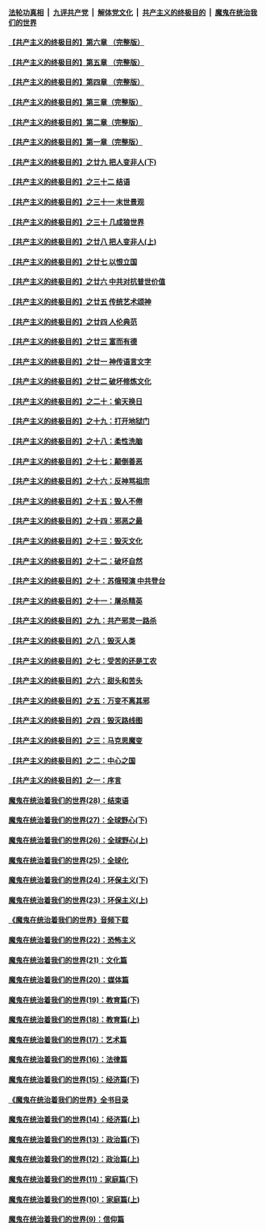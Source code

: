 ####  [法轮功真相](../../../../basic/blob/master/README.md?t=06242331) &nbsp;|&nbsp; [九评共产党](../../../../9ping.md/blob/master/README.md?t=06242331) &nbsp;|&nbsp; [解体党文化](../../../../jtdwh.md/blob/master/README.md?t=06242331)  &nbsp;|&nbsp; [共产主义的终极目的](../../../../gczydzjmd.md/blob/master/README.md?t=06242331) &nbsp;|&nbsp; [魔鬼在统治我们的世界](../../../../mgztzwmdsj.md/blob/master/README.md?t=06242331) 

#### [【共产主义的终极目的】第六章 （完整版）](../pages/nsc422/n11428913.md?t=06242331) 

#### [【共产主义的终极目的】第五章 （完整版）](../pages/nsc422/n11428912.md?t=06242331) 

#### [【共产主义的终极目的】第四章 （完整版）](../pages/nsc422/n11428907.md?t=06242331) 

#### [【共产主义的终极目的】第三章（完整版）](../pages/nsc422/n11428848.md?t=06242331) 

#### [【共产主义的终极目的】第二章（完整版）](../pages/nsc422/n11428831.md?t=06242331) 

#### [【共产主义的终极目的】第一章（完整版）](../pages/nsc422/n11417651.md?t=06242331) 

#### [【共产主义的终极目的】之廿九 把人变非人(下)](../pages/nsc422/n11344140.md?t=06242331) 

#### [【共产主义的终极目的】之三十二 结语](../pages/nsc422/n11360535.md?t=06242331) 

#### [【共产主义的终极目的】之三十一 末世景观](../pages/nsc422/n11351129.md?t=06242331) 

#### [【共产主义的终极目的】之三十 几成狼世界](../pages/nsc422/n11348280.md?t=06242331) 

#### [【共产主义的终极目的】之廿八 把人变非人(上)](../pages/nsc422/n11340492.md?t=06242331) 

#### [【共产主义的终极目的】之廿七 以恨立国](../pages/nsc422/n11336944.md?t=06242331) 

#### [【共产主义的终极目的】之廿六 中共对抗普世价值](../pages/nsc422/n11324785.md?t=06242331) 

#### [【共产主义的终极目的】之廿五 传统艺术颂神](../pages/nsc422/n11296396.md?t=06242331) 

#### [【共产主义的终极目的】之廿四 人伦典范](../pages/nsc422/n11296397.md?t=06242331) 

#### [【共产主义的终极目的】之廿三 富而有德](../pages/nsc422/n11283598.md?t=06242331) 

#### [【共产主义的终极目的】之廿一 神传语言文字](../pages/nsc422/n11263265.md?t=06242331) 

#### [【共产主义的终极目的】之廿二 破坏修炼文化](../pages/nsc422/n11245728.md?t=06242331) 

#### [【共产主义的终极目的】之二十：偷天换日](../pages/nsc422/n11238846.md?t=06242331) 

#### [【共产主义的终极目的】之十九：打开地狱门](../pages/nsc422/n11206376.md?t=06242331) 

#### [【共产主义的终极目的】之十八：柔性洗脑](../pages/nsc422/n11199994.md?t=06242331) 

#### [【共产主义的终极目的】之十七：颠倒善恶](../pages/nsc422/n11179782.md?t=06242331) 

#### [【共产主义的终极目的】之十六：反神骂祖宗](../pages/nsc422/n11166798.md?t=06242331) 

#### [【共产主义的终极目的】之十五：毁人不倦](../pages/nsc422/n11166792.md?t=06242331) 

#### [【共产主义的终极目的】之十四：邪恶之最](../pages/nsc422/n11150249.md?t=06242331) 

#### [【共产主义的终极目的】之十三：毁灭文化](../pages/nsc422/n11135227.md?t=06242331) 

#### [【共产主义的终极目的】之十二：破坏自然](../pages/nsc422/n11135214.md?t=06242331) 

#### [【共产主义的终极目的】之十：苏俄预演 中共登台](../pages/nsc422/n11118424.md?t=06242331) 

#### [【共产主义的终极目的】之十一：屠杀精英](../pages/nsc422/n11118442.md?t=06242331) 

#### [【共产主义的终极目的】之九：共产邪灵一路杀](../pages/nsc422/n11114139.md?t=06242331) 

#### [【共产主义的终极目的】之八：毁灭人类](../pages/nsc422/n11108503.md?t=06242331) 

#### [【共产主义的终极目的】之七：受苦的还是工农](../pages/nsc422/n11101809.md?t=06242331) 

#### [【共产主义的终极目的】之六：甜头和苦头](../pages/nsc422/n11096971.md?t=06242331) 

#### [【共产主义的终极目的】之五：万变不离其邪](../pages/nsc422/n11091285.md?t=06242331) 

#### [【共产主义的终极目的】之四：毁灭路线图](../pages/nsc422/n11086284.md?t=06242331) 

#### [【共产主义的终极目的】之三：马克思魔变](../pages/nsc422/n11061941.md?t=06242331) 

#### [【共产主义的终极目的】之二：中心之国](../pages/nsc422/n11047728.md?t=06242331) 

#### [【共产主义的终极目的】之一：序言](../pages/nsc422/n11086077.md?t=06242331) 

#### [魔鬼在统治着我们的世界(28)：结束语](../pages/nsc422/n10936246.md?t=06242331) 

#### [魔鬼在统治着我们的世界(27)：全球野心(下)](../pages/nsc422/n10928319.md?t=06242331) 

#### [魔鬼在统治着我们的世界(26)：全球野心(上)](../pages/nsc422/n10900318.md?t=06242331) 

#### [魔鬼在统治着我们的世界(25)：全球化](../pages/nsc422/n10788205.md?t=06242331) 

#### [魔鬼在统治着我们的世界(24)：环保主义(下)](../pages/nsc422/n10695307.md?t=06242331) 

#### [魔鬼在统治着我们的世界(23)：环保主义(上)](../pages/nsc422/n10688613.md?t=06242331) 

#### [《魔鬼在统治着我们的世界》音频下载](../pages/nsc422/n10635553.md?t=06242331) 

#### [魔鬼在统治着我们的世界(22)：恐怖主义](../pages/nsc422/n10614727.md?t=06242331) 

#### [魔鬼在统治着我们的世界(21)：文化篇](../pages/nsc422/n10597706.md?t=06242331) 

#### [魔鬼在统治着我们的世界(20)：媒体篇](../pages/nsc422/n10586579.md?t=06242331) 

#### [魔鬼在统治着我们的世界(19)：教育篇(下)](../pages/nsc422/n10564808.md?t=06242331) 

#### [魔鬼在统治着我们的世界(18)：教育篇(上)](../pages/nsc422/n10526970.md?t=06242331) 

#### [魔鬼在统治着我们的世界(17)：艺术篇](../pages/nsc422/n10499093.md?t=06242331) 

#### [魔鬼在统治着我们的世界(16)：法律篇](../pages/nsc422/n10485969.md?t=06242331) 

#### [魔鬼在统治着我们的世界(15)：经济篇(下)](../pages/nsc422/n10469975.md?t=06242331) 

#### [《魔鬼在统治着我们的世界》全书目录](../pages/nsc422/n10464261.md?t=06242331) 

#### [魔鬼在统治着我们的世界(14)：经济篇(上)](../pages/nsc422/n10457370.md?t=06242331) 

#### [魔鬼在统治着我们的世界(13)：政治篇(下)](../pages/nsc422/n10448270.md?t=06242331) 

#### [魔鬼在统治着我们的世界(12)：政治篇(上)](../pages/nsc422/n10444576.md?t=06242331) 

#### [魔鬼在统治着我们的世界(11)：家庭篇(下)](../pages/nsc422/n10440961.md?t=06242331) 

#### [魔鬼在统治着我们的世界(10)：家庭篇(上)](../pages/nsc422/n10435448.md?t=06242331) 

#### [魔鬼在统治着我们的世界(9)：信仰篇](../pages/nsc422/n10432159.md?t=06242331) 

